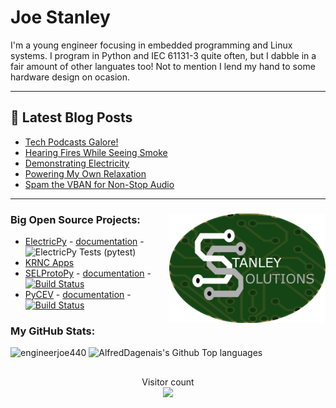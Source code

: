 # Joe Stanley

I'm a young engineer focusing in embedded programming and Linux systems. I program in Python and IEC 61131-3 quite often,
but I dabble in a fair amount of other languates too! Not to mention I lend my hand to some hardware design on ocasion.

---

## 📕 Latest Blog Posts
<!-- BLOG-POST-LIST:START -->
- [Tech Podcasts Galore!](https://engineerjoe440.github.io/stanley-solutions-blog/tech-podcasts-galore.html)
- [Hearing Fires While Seeing Smoke](https://engineerjoe440.github.io/stanley-solutions-blog/hearing-fires-while-seeing-smoke.html)
- [Demonstrating Electricity](https://engineerjoe440.github.io/stanley-solutions-blog/demonstrating-electricity.html)
- [Powering My Own Relaxation](https://engineerjoe440.github.io/stanley-solutions-blog/powering-my-own-relaxation.html)
- [Spam the VBAN for Non-Stop Audio](https://engineerjoe440.github.io/stanley-solutions-blog/spam-the-vban-for-non-stop-audio.html)
<!-- BLOG-POST-LIST:END -->

---


### Big Open Source Projects: <img src="https://raw.githubusercontent.com/engineerjoe440/engineerjoe440/main/Images/StanleySolutions.png" width="250" alt="logo" align="right">

- [ElectricPy](https://github.com/engineerjoe440/ElectricPy) - [documentation](https://engineerjoe440.github.io/ElectricPy/) - ![ElectricPy Tests (pytest)](https://github.com/engineerjoe440/ElectricPy/workflows/pytest/badge.svg)
- [KRNC Apps](https://github.com/engineerjoe440/KRNCApps)
- [SELProtoPy](https://github.com/engineerjoe440/selprotopy) - [documentation](https://engineerjoe440.github.io/selprotopy/) - [![Build Status](http://jenkins.stanleysolutionsnw.com/buildStatus/icon?job=SELProtoPy-CI)](http://jenkins.stanleysolutionsnw.com/job/SELProtoPy-CI/)
- [PyCEV](https://github.com/engineerjoe440/pycev) - [documentation](https://engineerjoe440.github.io/pycev/) - [![Build Status](http://jenkins.stanleysolutionsnw.com/buildStatus/icon?job=PyCEV-CI)](http://jenkins.stanleysolutionsnw.com/job/PyCEV-CI/)


### My GitHub Stats:

<p align="left"> <img src="https://github-readme-stats.vercel.app/api?username=engineerjoe440&show_icons=true&theme=gotham" alt="engineerjoe440" />
<img alt="AlfredDagenais's Github Top languages" src="https://github-readme-stats.vercel.app/api/top-langs/?username=engineerjoe440&layout=compact&theme=gotham" />

##
<p align="center"> 
  Visitor count<br>
  <img src="https://profile-counter.glitch.me/engineerjoe440/count.svg" />
</p>